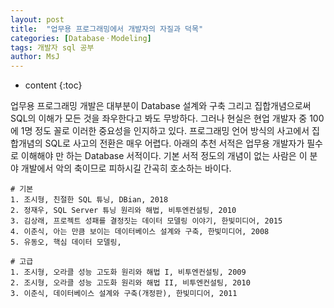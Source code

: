 ```yaml
---
layout: post
title:  "업무용 프로그래밍에서 개발자의 자질과 덕목"
categories: [DatabaseㆍModeling]
tags: 개발자 sql 공부
author: MsJ
---
```


* content
{:toc}

업무용 프로그래밍 개발은 대부분이 Database 설계와 구축 그리고 집합개념으로써 SQL의 이해가 모든 것을 좌우한다고 봐도 무방하다. 그러나 현실은 현업 개발자 중 100에 1명 정도 꼴로 이러한 중요성을 인지하고 있다. 프로그래밍 언어 방식의 사고에서 집합개념의 SQL로 사고의 전환은 매우 어렵다. 아래의 추천 서적은 업무용 개발자가 필수로 이해해야 만 하는 Database 서적이다. 기본 서적 정도의 개념이 없는 사람은 이 분야 개발에서 악의 축이므로 피하시길 간곡히 호소하는 바이다.

```
# 기본
1. 조시형, 친절한 SQL 튜닝, DBian, 2018
2. 정재우, SQL Server 튜닝 원리와 해법, 비투엔컨설팅, 2010
3. 김상래, 프로젝트 성패를 결정짓는 데이터 모델링 이야기, 한빛미디어, 2015
4. 이춘식, 아는 만큼 보이는 데이터베이스 설계와 구축, 한빛미디어, 2008
5. 유동오, 핵심 데이터 모델링, 

# 고급
1. 조시형, 오라클 성능 고도화 원리와 해법 I, 비투엔컨설팅, 2009
2. 조시형, 오라클 성능 고도화 원리와 해법 II, 비투엔컨설팅, 2010
3. 이춘식, 데이터베이스 설계와 구축(개정판), 한빛미디어, 2011
```
